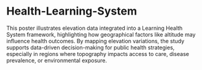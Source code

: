 # Health-Learning-System

This poster illustrates elevation data integrated into a Learning Health System framework, highlighting how geographical factors like altitude may influence health outcomes. By mapping elevation variations, the study supports data-driven decision-making for public health strategies, especially in regions where topography impacts access to care, disease prevalence, or environmental exposure.

